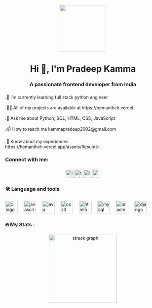 <div align="center">
  <img height="150" src="https://encrypted-tbn0.gstatic.com/images?q=tbn:ANd9GcQPLkVglnKVK92pdwh8FmAvVChT9K-LTkC35w&usqp=CAU"  />
</div>

###

<h1 align="center">Hi 👋, I'm Pradeep Kamma</h1>

###

<h3 align="center">A passionate frontend developer from India</h3>

###

<p align="left">.🌱 I’m currently learning full stack python engineer<br><br>.👨‍💻 All of my projects are available at https://hemanthch.vercel.<br><br>.💬 Ask me about Python, SQL, HTML, CSS, JavaScript<br><br>.📫 How to reach me kammapradeep2002@gmail.com<br><br>.📄 Know about my experiences https://hemanthch.vercel.app/assets/Resume-</p>

###

<h3 align="left">Connect with me:</h3>

###

<div align="center">
  <a href="https://www.linkedin.com/in/kammapradeep" target="_blank">
    <img src="https://img.shields.io/static/v1?message=LinkedIn&logo=linkedin&label=&color=0077B5&logoColor=white&labelColor=&style=for-the-badge" height="25" alt="linkedin logo"  />
  </a>
  <a href="https://x.com/kammapradeep25?t=zgu4Xj-RTpwn4HlpR63Ggg&s=08" target="_blank">
    <img src="https://img.shields.io/static/v1?message=Twitter&logo=twitter&label=&color=1DA1F2&logoColor=white&labelColor=&style=for-the-badge" height="25" alt="twitter logo"  />
  </a>
  <a href="https://www.instagram.com/i_dont_____care_?igsh=MXZ5cDRuZWl2NDZkdA==" target="_blank">
    <img src="https://img.shields.io/static/v1?message=Instagram&logo=instagram&label=&color=E4405F&logoColor=white&labelColor=&style=for-the-badge" height="25" alt="instagram logo"  />
  </a>
  <a href="https://kammapradeep2002@gmail.com" target="_blank">
    <img src="https://img.shields.io/static/v1?message=Gmail&logo=gmail&label=&color=D14836&logoColor=white&labelColor=&style=for-the-badge" height="25" alt="gmail logo"  />
  </a>
</div>

###

<h3 align="left">🛠 Language and tools</h3>

###

<div align="left">
  <img src="https://cdn.jsdelivr.net/gh/devicons/devicon/icons/c/c-original.svg" height="40" alt="c logo"  />
  <img width="12" />
  <img src="https://cdn.jsdelivr.net/gh/devicons/devicon/icons/javascript/javascript-original.svg" height="40" alt="javascript logo"  />
  <img width="12" />
  <img src="https://cdn.jsdelivr.net/gh/devicons/devicon/icons/java/java-original.svg" height="40" alt="java logo"  />
  <img width="12" />
  <img src="https://cdn.jsdelivr.net/gh/devicons/devicon/icons/css3/css3-original.svg" height="40" alt="css3 logo"  />
  <img width="12" />
  <img src="https://cdn.jsdelivr.net/gh/devicons/devicon/icons/html5/html5-original.svg" height="40" alt="html5 logo"  />
  <img width="12" />
  <img src="https://cdn.jsdelivr.net/gh/devicons/devicon/icons/mysql/mysql-original.svg" height="40" alt="mysql logo"  />
  <img width="12" />
  <img src="https://cdn.jsdelivr.net/gh/devicons/devicon/icons/oracle/oracle-original.svg" height="40" alt="oracle logo"  />
  <img width="12" />
  <img src="https://cdn.jsdelivr.net/gh/devicons/devicon/icons/django/django-plain.svg" height="40" alt="django logo"  />
</div>

###

<h3 align="left">🔥   My Stats :</h3>

###

<div align="center">
  <img src="https://streak-stats.demolab.com?user=Pradeepkamma&locale=en&mode=daily&theme=dark&hide_border=false&border_radius=5&order=3" height="220" alt="streak graph"  />
</div>

###
